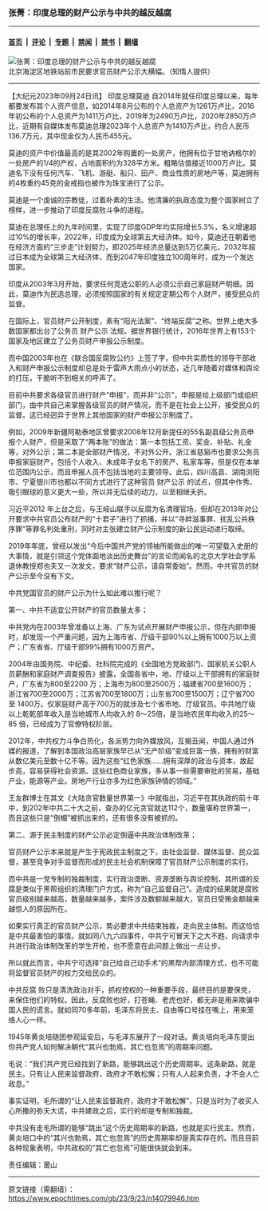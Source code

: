 ### 张菁：印度总理的财产公示与中共的越反越腐

---

#### [首页](../../../..?n14079946) &nbsp;|&nbsp; [评论](../../../../../epoch-comment?n14079946) &nbsp;|&nbsp; [专题](../../../../../epoch-special?n14079946) &nbsp;|&nbsp; [禁闻](../../../../../epoch-news?n14079946) &nbsp;|&nbsp; [禁书](../../../../../books?n14079946) &nbsp;|&nbsp; [翻墙](https://github.com/gfw-breaker/nogfw/blob/master/README.md?n14079946)


<div><img alt="张菁：印度总理的财产公示与中共的越反越腐" class="attachment-djy_600_400 size-djy_600_400 wp-post-image" src="https://i.epochtimes.com/assets/uploads/2014/01/130322041629941-600x400.jpg"/>
<div class="caption">
 北京海淀区地铁站前市民要求官员财产公示大横幅。（知情人提供）
</div></div><hr/><div class="post_content" id="artbody" itemprop="articleBody">
 <!-- article content begin -->
 <p>
  【大纪元2023年09月24日讯】
  <ok href="https://www.epochtimes.com/gb/tag/%E5%8D%B0%E5%BA%A6%E6%80%BB%E7%90%86%E8%8E%AB%E8%BF%AA.html">
   印度总理莫迪
  </ok>
  自2014年就任印度总理以来，每年都要发布其个人资产信息，如2014年8月公布的个人总资产为1261万卢比，2016年初公布的个人总资产为1411万卢比，2019年为2490万卢比，2020年2850万卢比，近期有自媒体发布莫迪总理2023年个人总资产为1410万卢比，约合人民币136.7万元，其中现金仅为人民币455元。
 </p>
 <p>
  莫迪的资产中价值最高的是其2002年购置的一处房产，他拥有位于甘地讷格尔的一处房产的1/4的产权，占地面积约为328平方米。粗略估值接近1000万卢比。莫迪名下没有任何汽车、飞机、游艇、船只、田产、商业性质的房地产等，莫迪拥有的4枚重约45克的金戒指也被作为珠宝进行了公示。
 </p>
 <p>
  莫迪是一个虔诚的宗教徒，过着朴素的生活。他清廉的执政态度为整个国家树立了榜样，进一步推动了印度反腐败斗争的进程。
 </p>
 <p>
  莫迪在总理任上的九年时间里，实现了印度GDP年均实际增长5.3%，名义增速超过10%的增长率，2022年，印度成为全球第五大经济体。如今，莫迪还在朝着他在经济方面的“三步走”计划努力，即2025年经济总量达到5万亿美元，2032年超过日本成为全球第三大经济体，而到2047年印度独立100周年时，成为一个发达国家。
 </p>
 <p>
  印度从2003年3月开始，要求任何竞选公职的人必须公示自己家庭财产明细。因此，莫迪作为民选总理，必须按照国家的有关规定定期公布个人财产，接受民众的监督。
 </p>
 <p>
  在国际上，官员财产公开制度，素有“阳光法案”、“终端反腐”之称。世界上绝大多数国家都出台了公务员
  <ok href="https://www.epochtimes.com/gb/tag/%E8%B4%A2%E4%BA%A7%E5%85%AC%E7%A4%BA.html">
   财产公示
  </ok>
  法规。据世界银行统计，2016年世界上有153个国家及地区建立了公务员财产申报公示制度。
 </p>
 <p>
  而中国2003年也在《联合国反腐败公约》上签了字，但中共实质性的领导干部收入和财产申报公示制度却总是处于雷声大雨点小的状态，近几年随着对媒体和舆论的打压，干脆听不到相关的呼声了。
 </p>
 <p>
  目前中共要求各级官员进行财产“申报”，而并非“公示”，申报是给上级部门或组织部门，由中共自己来掌握各级官员的财产情况，而不是在社会上公开，接受民众的监督。这已经迥异于世界上其他国家的财产申报公示制度了。
 </p>
 <p>
  例如，2009年新疆阿勒泰地区曾要求2008年12月新提任的55名副县级公务员申报个人财产，但是采取了“两本账”的做法：第一本包括工资、奖金、补贴、礼金等，对外公示；第二本是全部财产情况，不对外公开。浙江省慈谿市也要求公务员申报家庭财产，包括个人收入、未成年子女名下的房产、私家车等，但是仅在本单位范围内公示，而且申报人员不包括当地的主要领导。此后，四川高县、湖南浏阳市、宁夏银川市也都以不同方式进行了这种官员
  <ok href="https://www.epochtimes.com/gb/tag/%E8%B4%A2%E4%BA%A7%E5%85%AC%E7%A4%BA.html">
   财产公示
  </ok>
  的试点，但其中作秀、吸引眼球的意义更大一些，所以并无后续的动力，以至相继夭折。
 </p>
 <p>
  习近平2012 年上台之后，与王岐山联手以反腐为名清理官场，但却在2013年对公开要求中共官员公布财产的“十君子”进行了抓捕，并以“寻衅滋事罪、扰乱公共秩序罪”等罪名判处重刑，同时对主张建立财产公示制度的新公民运动进行取缔。
 </p>
 <p>
  2019年年底，曾经以发出“今后中国共产党的领袖所能做出的唯一可望载入史册的大事情，就是引领这个党体面地淡出历史舞台”的言论而闻名的北京大学社会学系退休教授郑也夫又一次发文，要求“财产公示，请自常委始”。然而，中共官员的财产公示至今没有下文。
 </p>
 <p>
  中共党国官员的财产公示为什么如此难以推行呢？
 </p>
 <p>
  第一、中共不适宜公开财产的官员数量太多；
 </p>
 <p>
  中共党内在2003年曾准备以上海、广东为试点开展财产申报公示，但在内部申报时，却发现一个严重问题，因为上海市省、厅级干部90%以上拥有1000万以上资产；广东省省、厅级干部99%拥有1000万资产。
 </p>
 <p>
  2004年由国务院、中纪委、社科院完成的《全国地方党政部门、国家机关公职人员薪酬和家庭财产调查报告》披露，全国各省中，地、厅级以上干部拥有的家庭财产，广东省为800至2200 万；上海市为800至2500万；福建省700至1600万；浙江省700至2000万；江苏省700至1800万；山东省700至1500万；辽宁省700至 1400万。仅家庭财产高于700万的就涉及七个省市地、厅级官员。中共地厅级以上乾乾部年收入是当地城市人均收入的 8～25倍，是当地农民年均收入的25～85 倍，已经成为了官僚特权阶层。
 </p>
 <p>
  2012年，中共权力斗争白热化，各派势力向外媒放风，互揭丑闻，中国人通过外媒的报道，了解到本国政治高层家族早已从“无产阶级”变成巨富一族，拥有的财富从数亿美元至数十亿不等。因为这些“红色家族……拥有深厚的政治与资本，故起步高，容易获得社会资源。这些红色商业家族，多从事一些需要审批的贸易，基础产业，能源等产业。房地产行业亦多为红色家族钟情的领域。”
 </p>
 <p>
  王友群博士在其文《大陆贪官数量世界第一》中就指出，习近平在其执政的前十年中，到202年中共二十大之前，查办的亿元贪官就达112个，数量堪称世界第一，而且这些只是“倒楣”被抓出来的，还有很多没有被抓的。
 </p>
 <p>
  第二、源于民主制度的财产公示必定倒逼中共政治体制改革；
 </p>
 <p>
  官员财产公示本来就是产生于宪政民主制度之下，由社会监督、媒体监督、民众监督，甚至竞争对手监督而形成的民主社会机制保障了官员财产公示制度的实行。
 </p>
 <p>
  而中共是一党专制的独裁制度，实行政治垄断、资源垄断与舆论控制，其所谓的反腐是类似于黑帮组织的清理门户方式，称为“自己监督自己”。造成的结果就是腐败官员级别越来越高，数量越来越多，案件涉及数额越来越大，官员日受贿金额越来越惊人的原因所在。
 </p>
 <p>
  如果实行真正的官员财产公示，势必要求中共结束独裁，走向民主体制。而这恰恰是中共最害怕的事情。就如同八九六四事件，中共宁可冒天下之大不韪，向请求中共进行政治体制改革的学生开枪，也不愿意在此问题上做出一点让步。
 </p>
 <p>
  所以就此而言，中共宁可选择“自己给自己动手术”的黑帮内部清理方式，也不可能将监督官员财产的权力交给民众的。
 </p>
 <p>
  <ok href="https://www.epochtimes.com/gb/tag/%E4%B8%AD%E5%85%B1%E5%8F%8D%E8%85%90.html">
   中共反腐
  </ok>
  败只是清洗政治对手，抓权控权的一种重要手段，最终目的是要保党，来保住他们的特权。因此，反腐败也好，打苍蝇、老虎也好，都无非是用来欺骗中国人民的谎言。就如同70多年前，毛泽东将民主、自由等口号挂在嘴上，用来笼络人心一样。
 </p>
 <p>
  1945年黄炎培随团参观延安后，与毛泽东展开了一段对话。黄炎培向毛泽东提出你共产党人如何解决朝代“其兴也勃焉，其亡也忽焉”的周期率问题。
 </p>
 <p>
  毛说：“我们共产党已经找到了新路，能够跳出这个历史周期率。这条新路，就是民主。只有让人民来监督政府，政府才不敢松懈；只有人人起来负责，才不会人亡政息。”
 </p>
 <p>
  事实证明，毛所谓的“让人民来监督政府，政府才不敢松懈”，只是当时为了收买人心所撒的弥天大谎，中共建政之后，实行的却是专制和独裁。
 </p>
 <p>
  中共没有走毛所谓的能够“跳出”这个历史周期率的新路，也就是实行民主。然而，黄炎培口中的“其兴也勃焉，其亡也忽焉”的历史周期率却是真实存在的。而且目前各种现象表明，中共政权的“其亡也忽焉”可能很快就会到来。
 </p>
 <p>
  责任编辑：莆山
 </p>
 <!-- article content end -->
 <div id="below_article_ad">
 </div>
</div>


---

原文链接（需翻墙）：https://www.epochtimes.com/gb/23/9/23/n14079946.htm